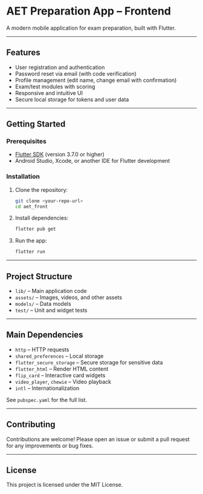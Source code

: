 # AET Preparation App – Frontend

A modern mobile application for exam preparation, built with Flutter.

---

## Features

- User registration and authentication
- Password reset via email (with code verification)
- Profile management (edit name, change email with confirmation)
- Exam/test modules with scoring
- Responsive and intuitive UI
- Secure local storage for tokens and user data

---

## Getting Started

### Prerequisites
- [Flutter SDK](https://docs.flutter.dev/get-started/install) (version 3.7.0 or higher)
- Android Studio, Xcode, or another IDE for Flutter development

### Installation
1. Clone the repository:
   ```bash
   git clone <your-repo-url>
   cd aet_front
   ```
2. Install dependencies:
   ```bash
   flutter pub get
   ```
3. Run the app:
   ```bash
   flutter run
   ```

---

## Project Structure

- `lib/` – Main application code
- `assets/` – Images, videos, and other assets
- `models/` – Data models
- `test/` – Unit and widget tests

---

## Main Dependencies

- `http` – HTTP requests
- `shared_preferences` – Local storage
- `flutter_secure_storage` – Secure storage for sensitive data
- `flutter_html` – Render HTML content
- `flip_card` – Interactive card widgets
- `video_player`, `chewie` – Video playback
- `intl` – Internationalization

See `pubspec.yaml` for the full list.

---

## Contributing

Contributions are welcome! Please open an issue or submit a pull request for any improvements or bug fixes.

---

## License

This project is licensed under the MIT License.
